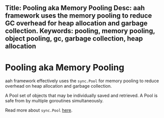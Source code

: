 Title: Pooling aka Memory Pooling
Desc: aah framework uses the memory pooling to reduce GC overhead for heap allocation and garbage collection.
Keywords: pooling, memory pooling, object pooling, gc, garbage collection, heap allocation
---
# Pooling aka Memory Pooling

aah framework effectively uses the `sync.Pool` for memory pooling to reduce overhead on heap allocation and garbage collection.

A Pool set of objects that may be individually saved and retrieved. A Pool is safe from by multiple goroutines simultaneously.

Read more about `sync.Pool` [here](https://golang.org/pkg/sync/#Pool).

